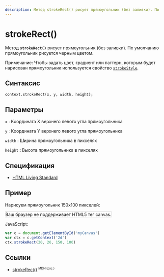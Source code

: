 ```yaml
---
description: Метод strokeRect() рисует прямоугольник (без заливки). По умолчанию прямоугольник рисуется черным цветом
---
```


# strokeRect()

Метод **`strokeRect()`** рисует прямоугольник (без заливки). По умолчанию прямоугольник рисуется черным цветом.

Примечание: Чтобы задать цвет, градиент или паттерн, которым будет нарисован прямоугольник используется свойство [`strokeStyle`](strokestyle.md).

## Синтаксис

```
context.strokeRect(x, y, width, height);
```

## Параметры

`x`
: Координата X верхнего левого угла прямоугольника

`y`
: Координата Y верхнего левого угла прямоугольника

`width`
: Ширина прямоугольника в пикселях

`height`
: Высота прямоугольника в пикселях

## Спецификация

- [HTML Living Standard](https://html.spec.whatwg.org/multipage/canvas.html#dom-context-2d-strokerect)

## Пример

Нарисуем прямоугольник 150x100 пикселей:

<canvas id="myCanvas" width="300" height="150" style="border:1px solid #d3d3d3;background:#ffffff;">
Ваш браузер не поддерживает HTML5 тег canvas.
</canvas>
<script>
var c=document.getElementById("myCanvas");
var canvOK=1;
try {c.getContext("2d");}
catch (er) {canvOK=0;}
if (canvOK==1){
var ctx=c.getContext("2d");
ctx.strokeRect(20,20,150,100);}
</script>

JavaScript:

```js
var c = document.getElementById('myCanvas')
var ctx = c.getContext('2d')
ctx.strokeRect(20, 20, 150, 100)
```

## Ссылки

- [strokeRect()](https://developer.mozilla.org/ru/docs/Web/API/CanvasRenderingContext2D/strokeRect) <sup><small>MDN (рус.)</small></sup>
